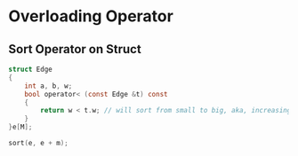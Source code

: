 # Overloading Operator

## Sort Operator on Struct

```c
struct Edge
{
    int a, b, w;
    bool operator< (const Edge &t) const
    {
        return w < t.w; // will sort from small to big, aka, increasing order
    }
}e[M];

sort(e, e + m);
```